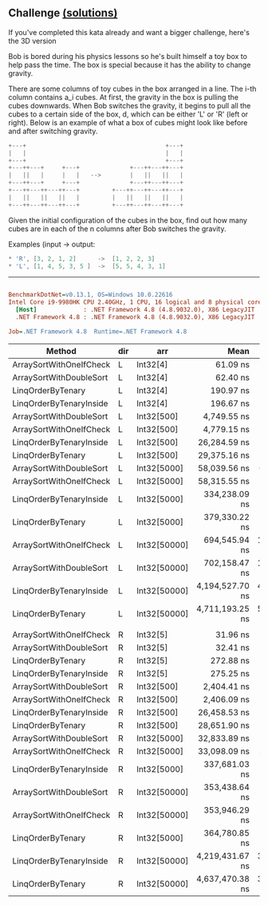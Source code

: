## Challenge [(solutions)](https://github.com/kvarcas91/Codewars-Solutions-and-Benchmarks/blob/master/Bench/Kata8/GravityFlip.cs)

If you've completed this kata already and want a bigger challenge, here's the 3D version

Bob is bored during his physics lessons so he's built himself a toy box to help pass the time. The box is special because it has the ability to change gravity.

There are some columns of toy cubes in the box arranged in a line. The i-th column contains a_i cubes. At first, the gravity in the box is pulling the cubes downwards. When Bob switches the gravity, 
it begins to pull all the cubes to a certain side of the box, d, which can be either 'L' or 'R' (left or right). Below is an example of what a box of cubes might look like before and after switching gravity.

```c#
+---+                                       +---+
|   |                                       |   |
+---+                                       +---+
+---++---+     +---+              +---++---++---+
|   ||   |     |   |   -->        |   ||   ||   |
+---++---+     +---+              +---++---++---+
+---++---++---++---+         +---++---++---++---+
|   ||   ||   ||   |         |   ||   ||   ||   |
+---++---++---++---+         +---++---++---++---+
```

Given the initial configuration of the cubes in the box, find out how many cubes are in each of the n columns after Bob switches the gravity.

Examples (input -> output:

```c#
* 'R', [3, 2, 1, 2]      ->  [1, 2, 2, 3]
* 'L', [1, 4, 5, 3, 5 ]  ->  [5, 5, 4, 3, 1]
```

---

``` ini

BenchmarkDotNet=v0.13.1, OS=Windows 10.0.22616
Intel Core i9-9980HK CPU 2.40GHz, 1 CPU, 16 logical and 8 physical cores
  [Host]             : .NET Framework 4.8 (4.8.9032.0), X86 LegacyJIT
  .NET Framework 4.8 : .NET Framework 4.8 (4.8.9032.0), X86 LegacyJIT

Job=.NET Framework 4.8  Runtime=.NET Framework 4.8  

```
|                  Method | dir |          arr |            Mean |         Error |        StdDev |          Median |      Ratio |  RatioSD |    Gen 0 |    Gen 1 |    Gen 2 |   Allocated |
|------------------------ |---- |------------- |----------------:|--------------:|--------------:|----------------:|-----------:|---------:|---------:|---------:|---------:|------------:|
| ArraySortWithOneIfCheck |   L |     Int32[4] |        61.09 ns |      0.275 ns |      0.244 ns |        61.11 ns |       1.00 |     0.00 |        - |        - |        - |           - |
| ArraySortWithDoubleSort |   L |     Int32[4] |        62.40 ns |      0.435 ns |      0.363 ns |        62.36 ns |       1.02 |     0.01 |        - |        - |        - |           - |
|       LinqOrderByTenary |   L |     Int32[4] |       190.97 ns |      0.452 ns |      0.353 ns |       190.87 ns |       3.13 |     0.01 |   0.0389 |        - |        - |       204 B |
| LinqOrderByTenaryInside |   L |     Int32[4] |       196.67 ns |      1.849 ns |      1.730 ns |       196.28 ns |       3.22 |     0.03 |   0.0472 |        - |        - |       248 B |
| ArraySortWithDoubleSort |   L |   Int32[500] |     4,749.55 ns |     47.775 ns |     39.894 ns |     4,766.41 ns |      77.75 |     0.74 |        - |        - |        - |           - |
| ArraySortWithOneIfCheck |   L |   Int32[500] |     4,779.15 ns |     53.064 ns |     49.636 ns |     4,786.66 ns |      78.18 |     0.82 |        - |        - |        - |           - |
| LinqOrderByTenaryInside |   L |   Int32[500] |    26,284.59 ns |    520.958 ns |    639.783 ns |    26,164.07 ns |     429.69 |     9.41 |   2.3499 |   0.0305 |        - |    12,380 B |
|       LinqOrderByTenary |   L |   Int32[500] |    29,375.16 ns |    575.131 ns |    684.652 ns |    29,682.21 ns |     480.70 |    10.55 |   2.3499 |   0.0305 |        - |    12,336 B |
| ArraySortWithDoubleSort |   L |  Int32[5000] |    58,039.56 ns |    616.804 ns |    546.781 ns |    57,954.37 ns |     950.05 |    10.31 |        - |        - |        - |           - |
| ArraySortWithOneIfCheck |   L |  Int32[5000] |    58,315.55 ns |    767.641 ns |    718.052 ns |    57,975.26 ns |     954.95 |    12.05 |        - |        - |        - |           - |
| LinqOrderByTenaryInside |   L |  Int32[5000] |   334,238.09 ns |  6,590.624 ns |  7,051.893 ns |   338,157.40 ns |   5,463.88 |   116.36 |  27.3438 |   4.3945 |        - |   146,156 B |
|       LinqOrderByTenary |   L |  Int32[5000] |   379,330.22 ns |  7,062.618 ns |  7,252.788 ns |   380,827.29 ns |   6,194.87 |   123.59 |  27.3438 |   4.3945 |        - |   145,932 B |
| ArraySortWithOneIfCheck |   L | Int32[50000] |   694,545.94 ns | 13,890.161 ns | 12,992.865 ns |   690,323.05 ns |  11,364.31 |   234.01 |        - |        - |        - |           - |
| ArraySortWithDoubleSort |   L | Int32[50000] |   702,158.47 ns | 14,039.553 ns | 21,439.880 ns |   695,523.24 ns |  11,776.89 |   302.73 |        - |        - |        - |           - |
| LinqOrderByTenaryInside |   L | Int32[50000] | 4,194,527.70 ns | 48,312.906 ns | 40,343.464 ns | 4,195,225.78 ns |  68,664.08 |   589.41 | 343.7500 | 335.9375 | 335.9375 | 1,329,024 B |
|       LinqOrderByTenary |   L | Int32[50000] | 4,711,193.25 ns | 58,337.004 ns | 51,714.235 ns | 4,698,338.28 ns |  77,117.01 |   900.34 | 351.5625 | 335.9375 | 335.9375 | 1,328,640 B |
|                         |     |              |                 |               |               |                 |            |          |          |          |          |             |
| ArraySortWithOneIfCheck |   R |     Int32[5] |        31.96 ns |      0.459 ns |      0.407 ns |        31.92 ns |       1.00 |     0.00 |        - |        - |        - |           - |
| ArraySortWithDoubleSort |   R |     Int32[5] |        32.41 ns |      0.609 ns |      0.569 ns |        32.60 ns |       1.02 |     0.02 |        - |        - |        - |           - |
|       LinqOrderByTenary |   R |     Int32[5] |       272.88 ns |      5.502 ns |      6.959 ns |       274.06 ns |       8.52 |     0.18 |   0.0553 |        - |        - |       292 B |
| LinqOrderByTenaryInside |   R |     Int32[5] |       275.25 ns |      5.395 ns |      7.016 ns |       278.74 ns |       8.65 |     0.24 |   0.0639 |        - |        - |       336 B |
| ArraySortWithDoubleSort |   R |   Int32[500] |     2,404.41 ns |     18.626 ns |     16.511 ns |     2,407.13 ns |      75.24 |     1.19 |        - |        - |        - |           - |
| ArraySortWithOneIfCheck |   R |   Int32[500] |     2,406.09 ns |     19.701 ns |     17.465 ns |     2,406.77 ns |      75.29 |     1.13 |        - |        - |        - |           - |
| LinqOrderByTenaryInside |   R |   Int32[500] |    26,458.53 ns |    517.781 ns |    673.262 ns |    26,620.62 ns |     832.97 |    21.54 |   2.3499 |   0.0305 |        - |    12,380 B |
|       LinqOrderByTenary |   R |   Int32[500] |    28,651.90 ns |    546.575 ns |    607.517 ns |    29,007.28 ns |     897.47 |    26.47 |   2.3499 |   0.0305 |        - |    12,336 B |
| ArraySortWithDoubleSort |   R |  Int32[5000] |    32,833.89 ns |    345.828 ns |    323.488 ns |    32,701.19 ns |   1,027.66 |    14.37 |        - |        - |        - |           - |
| ArraySortWithOneIfCheck |   R |  Int32[5000] |    33,098.09 ns |    358.879 ns |    335.695 ns |    33,076.82 ns |   1,034.74 |    15.07 |        - |        - |        - |           - |
| LinqOrderByTenaryInside |   R |  Int32[5000] |   337,681.03 ns |  6,611.951 ns |  9,482.663 ns |   342,971.66 ns |  10,499.78 |   299.95 |  27.3438 |   4.3945 |        - |   146,156 B |
| ArraySortWithDoubleSort |   R | Int32[50000] |   353,438.64 ns |  4,713.334 ns |  4,408.855 ns |   352,702.98 ns |  11,059.79 |   184.47 |        - |        - |        - |           - |
| ArraySortWithOneIfCheck |   R | Int32[50000] |   353,946.29 ns |  4,867.237 ns |  4,314.679 ns |   352,816.26 ns |  11,074.26 |   119.18 |        - |        - |        - |           - |
|       LinqOrderByTenary |   R |  Int32[5000] |   364,780.85 ns |  7,238.709 ns |  9,154.650 ns |   361,973.19 ns |  11,427.81 |   352.12 |  27.3438 |   4.3945 |        - |   145,932 B |
| LinqOrderByTenaryInside |   R | Int32[50000] | 4,219,431.67 ns | 34,738.817 ns | 29,008.486 ns | 4,217,415.63 ns | 131,875.75 | 1,942.05 | 351.5625 | 335.9375 | 335.9375 | 1,329,216 B |
|       LinqOrderByTenary |   R | Int32[50000] | 4,637,470.38 ns | 30,892.049 ns | 24,118.480 ns | 4,641,888.28 ns | 145,061.35 | 1,750.22 | 351.5625 | 328.1250 | 328.1250 | 1,328,704 B |

